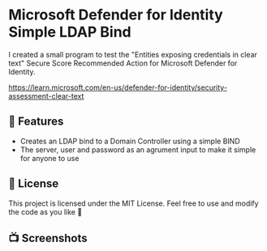 # Microsoft Defender for Identity Simple LDAP Bind

I created a small program to test the "Entities exposing credentials in clear text" Secure Score Recommended Action for Microsoft Defender for Identity.

https://learn.microsoft.com/en-us/defender-for-identity/security-assessment-clear-text

## 🧩 Features

- Creates an LDAP bind to a Domain Controller using a simple BIND
- The server, user and password as an agrument input to make it simple for anyone to use

## 📝 License
This project is licensed under the MIT License.
Feel free to use and modify the code as you like 🎉

## 📺 Screenshots
